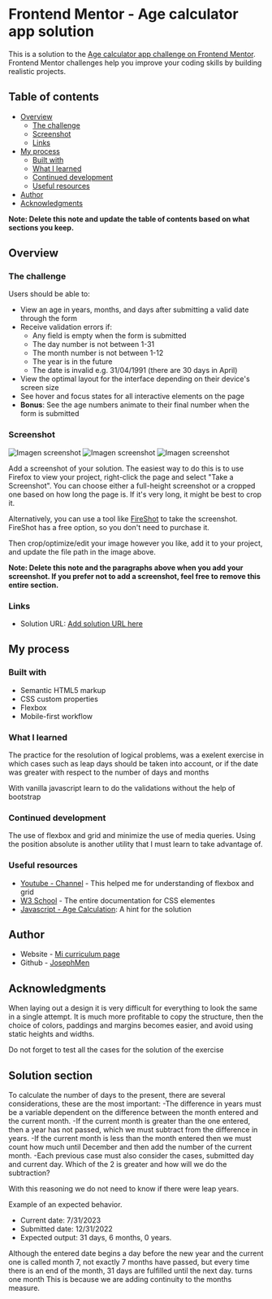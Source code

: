 # Frontend Mentor - Age calculator app solution

This is a solution to the [Age calculator app challenge on Frontend Mentor](https://www.frontendmentor.io/challenges/age-calculator-app-dF9DFFpj-Q). Frontend Mentor challenges help you improve your coding skills by building realistic projects. 

## Table of contents

- [Overview](#overview)
  - [The challenge](#the-challenge)
  - [Screenshot](#screenshot)
  - [Links](#links)
- [My process](#my-process)
  - [Built with](#built-with)
  - [What I learned](#what-i-learned)
  - [Continued development](#continued-development)
  - [Useful resources](#useful-resources)
- [Author](#author)
- [Acknowledgments](#acknowledgments)

**Note: Delete this note and update the table of contents based on what sections you keep.**

## Overview

### The challenge

Users should be able to:

- View an age in years, months, and days after submitting a valid date through the form
- Receive validation errors if:
  - Any field is empty when the form is submitted
  - The day number is not between 1-31
  - The month number is not between 1-12
  - The year is in the future
  - The date is invalid e.g. 31/04/1991 (there are 30 days in April)
- View the optimal layout for the interface depending on their device's screen size
- See hover and focus states for all interactive elements on the page
- **Bonus**: See the age numbers animate to their final number when the form is submitted

### Screenshot

![Imagen screenshot](./screenshot.png)
![Imagen screenshot](./screenshot_mobile.png)
![Imagen screenshot](./screenshot_mobile_error.png)

Add a screenshot of your solution. The easiest way to do this is to use Firefox to view your project, right-click the page and select "Take a Screenshot". You can choose either a full-height screenshot or a cropped one based on how long the page is. If it's very long, it might be best to crop it.

Alternatively, you can use a tool like [FireShot](https://getfireshot.com/) to take the screenshot. FireShot has a free option, so you don't need to purchase it. 

Then crop/optimize/edit your image however you like, add it to your project, and update the file path in the image above.

**Note: Delete this note and the paragraphs above when you add your screenshot. If you prefer not to add a screenshot, feel free to remove this entire section.**

### Links

- Solution URL: [Add solution URL here](age-calculator-frander.netlify.app)


## My process

### Built with

- Semantic HTML5 markup
- CSS custom properties
- Flexbox
- Mobile-first workflow
### What I learned

The practice for the resolution of logical problems, was a exelent exercise in which cases such as leap days should be taken into account, or if the date was greater with respect to the number of days and months

With vanilla javascript learn to do the validations without the help of bootstrap



### Continued development

The use of flexbox and grid and minimize the use of media queries. Using the position absolute is another utility that I must learn to take advantage of.



### Useful resources

- [Youtube - Channel](https://www.youtube.com/@YoelvisM) - This helped me for understanding of flexbox and grid
- [W3 School](https://www.w3schools.com/) - The entire documentation for CSS elementes
- [Javascript - Age Calculation](https://linuxhint.com/javascript-age-calculation/#:~:text=In%20JavaScript%2C%20the%20built%2Din,date%20to%20perform%20this%20task.): A hint for the solution


## Author

- Website - [Mi curriculum page](https://frander-cv.netlify.app/)
- Github - [JosephMen](https://github.com/JosephMen)



## Acknowledgments

When laying out a design it is very difficult for everything to look the same in a single attempt. It is much more profitable to copy the structure, then the choice of colors, paddings and margins becomes easier, and avoid using static heights and widths.

Do not forget to test all the cases for the solution of the exercise

## Solution section

To calculate the number of days to the present, there are several considerations, these are the most important:
-The difference in years must be a variable dependent on the difference between the month entered and the current month.
-If the current month is greater than the one entered, then a year has not passed, which we must subtract from the difference in years.
-If the current month is less than the month entered then we must count how much until December and then add the number of the current month.
-Each previous case must also consider the cases, submitted day and current day. Which of the 2 is greater and how will we do the subtraction?

With this reasoning we do not need to know if there were leap years.

Example of an expected behavior.
- Current date: 7/31/2023
- Submitted date: 12/31/2022
- Expected output: 31 days, 6 months, 0 years.


Although the entered date begins a day before the new year and the current one is called month 7, not exactly 7 months have passed, but every time there is an end of the month, 31 days are fulfilled until the next day. turns one month This is because we are adding continuity to the months measure.


